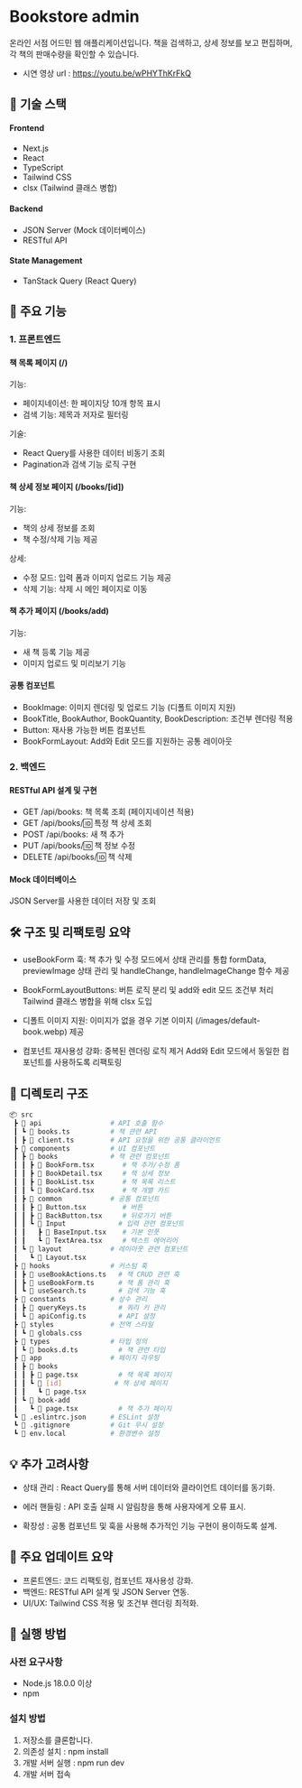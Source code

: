 # Bookstore admin

온라인 서점 어드민 웹 애플리케이션입니다.
책을 검색하고, 상세 정보를 보고 편집하며, 각 책의 판매수량을 확인할 수 있습니다.

- 시연 영상 url : https://youtu.be/wPHYThKrFkQ

## 🔧 기술 스택

#### Frontend

- Next.js
- React
- TypeScript
- Tailwind CSS
- clsx (Tailwind 클래스 병합)

#### Backend

- JSON Server (Mock 데이터베이스)
- RESTful API

#### State Management

- TanStack Query (React Query)

## 🌟 주요 기능

### 1. 프론트엔드

#### 책 목록 페이지 (/)

기능:

- 페이지네이션: 한 페이지당 10개 항목 표시
- 검색 기능: 제목과 저자로 필터링

기술:

- React Query를 사용한 데이터 비동기 조회
- Pagination과 검색 기능 로직 구현

#### 책 상세 정보 페이지 (/books/[id])

기능:

- 책의 상세 정보를 조회
- 책 수정/삭제 기능 제공

상세:

- 수정 모드: 입력 폼과 이미지 업로드 기능 제공
- 삭제 기능: 삭제 시 메인 페이지로 이동

#### 책 추가 페이지 (/books/add)

기능:

- 새 책 등록 기능 제공
- 이미지 업로드 및 미리보기 기능

#### 공통 컴포넌트

- BookImage: 이미지 렌더링 및 업로드 기능 (디폴트 이미지 지원)
- BookTitle, BookAuthor, BookQuantity, BookDescription: 조건부 렌더링 적용
- Button: 재사용 가능한 버튼 컴포넌트
- BookFormLayout: Add와 Edit 모드를 지원하는 공통 레이아웃

### 2. 백엔드

#### RESTful API 설계 및 구현

- GET /api/books: 책 목록 조회 (페이지네이션 적용)
- GET /api/books/:id: 특정 책 상세 조회
- POST /api/books: 새 책 추가
- PUT /api/books/:id: 책 정보 수정
- DELETE /api/books/:id: 책 삭제

#### Mock 데이터베이스

JSON Server를 사용한 데이터 저장 및 조회

## 🛠️ 구조 및 리팩토링 요약

- useBookForm 훅:
  책 추가 및 수정 모드에서 상태 관리를 통합
  formData, previewImage 상태 관리 및 handleChange, handleImageChange 함수 제공

- BookFormLayoutButtons:
  버튼 로직 분리 및 add와 edit 모드 조건부 처리
  Tailwind 클래스 병합을 위해 clsx 도입
- 디폴트 이미지 지원:
  이미지가 없을 경우 기본 이미지 (/images/default-book.webp) 제공
- 컴포넌트 재사용성 강화:
  중복된 렌더링 로직 제거
  Add와 Edit 모드에서 동일한 컴포넌트를 사용하도록 리팩토링

## 📂 디렉토리 구조

```bash
📦 src
 ┣ 📂 api                 # API 호출 함수
 ┃ ┗ 📜 books.ts          # 책 관련 API
 ┃ ┣ 📜 client.ts         # API 요청을 위한 공통 클라이언트
 ┣ 📂 components          # UI 컴포넌트
 ┃ ┣ 📂 books             # 책 관련 컴포넌트
 ┃ ┃ ┣ 📜 BookForm.tsx       # 책 추가/수정 폼
 ┃ ┃ ┣ 📜 BookDetail.tsx     # 책 상세 정보
 ┃ ┃ ┣ 📜 BookList.tsx       # 책 목록 리스트
 ┃ ┃ ┗ 📜 BookCard.tsx       # 책 개별 카드
 ┃ ┣ 📂 common            # 공통 컴포넌트
 ┃ ┃ ┣ 📜 Button.tsx         # 버튼
 ┃ ┃ ┣ 📜 BackButton.tsx     # 뒤로가기 버튼
 ┃ ┃ ┗ 📂 Input             # 입력 관련 컴포넌트
 ┃ ┃   ┣ 📜 BaseInput.tsx    # 기본 인풋
 ┃ ┃   ┗ 📜 TextArea.tsx     # 텍스트 에어리어
 ┃ ┗ 📂 layout            # 레이아웃 관련 컴포넌트
 ┃   ┗ 📜 Layout.tsx
 ┣ 📂 hooks               # 커스텀 훅
 ┃ ┣ 📜 useBookActions.ts   # 책 CRUD 관련 훅
 ┃ ┣ 📜 useBookForm.ts      # 책 폼 관리 훅
 ┃ ┗ 📜 useSearch.ts        # 검색 기능 훅
 ┣ 📂 constants           # 상수 관리
 ┃ ┣ 📜 queryKeys.ts        # 쿼리 키 관리
 ┃ ┗ 📜 apiConfig.ts        # API 설정
 ┣ 📂 styles              # 전역 스타일
 ┃ ┗ 📜 globals.css
 ┣ 📂 types               # 타입 정의
 ┃ ┗ 📜 books.d.ts          # 책 관련 타입
 ┣ 📂 app                 # 페이지 라우팅
 ┃ ┣ 📂 books
 ┃ ┃ ┣ 📜 page.tsx          # 책 목록 페이지
 ┃ ┃ ┗ 📂 [id]             # 책 상세 페이지
 ┃ ┃   ┗ 📜 page.tsx
 ┃ ┗ 📂 book-add
 ┃   ┗ 📜 page.tsx          # 책 추가 페이지
 ┗ 📜 .eslintrc.json      # ESLint 설정
 ┗ 📜 .gitignore          # Git 무시 설정
 ┗ 📜 env.local           # 환경변수 설정

```

## 💡 추가 고려사항

- 상태 관리 : React Query를 통해 서버 데이터와 클라이언트 데이터를 동기화.

- 에러 핸들링 : API 호출 실패 시 알림창을 통해 사용자에게 오류 표시.

- 확장성 : 공통 컴포넌트 및 훅을 사용해 추가적인 기능 구현이 용이하도록 설계.

## 📌 주요 업데이트 요약

- 프론트엔드: 코드 리팩토링, 컴포넌트 재사용성 강화.
- 백엔드: RESTful API 설계 및 JSON Server 연동.
- UI/UX: Tailwind CSS 적용 및 조건부 렌더링 최적화.

## 🚀 실행 방법

### 사전 요구사항

- Node.js 18.0.0 이상
- npm

### 설치 방법

1. 저장소를 클론합니다.
2. 의존성 설치 : npm install
3. 개발 서버 실행 : npm run dev
4. 개발 서버 접속
